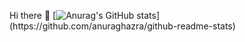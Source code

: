 Hi there 👋
[![Anurag's GitHub stats](https://github-readme-stats.vercel.app/api?username=NalCol&show_icons=true&bg_color=0,F4D03F,58D68D&icon_color=fff&title_color=fff&text_color=fff")](https://github.com/anuraghazra/github-readme-stats)

